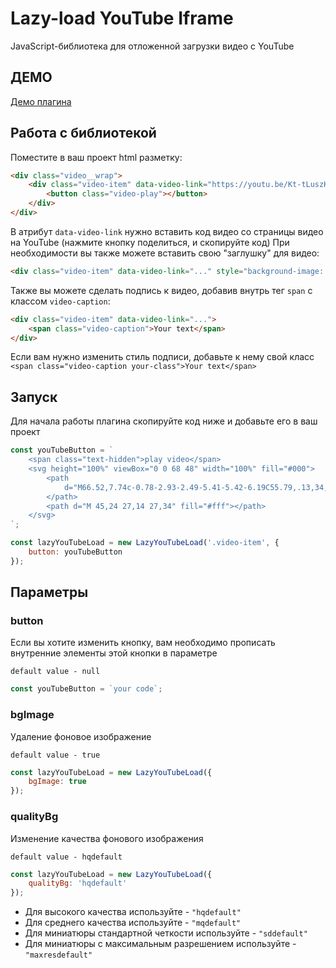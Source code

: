 # Lazy-load YouTube Iframe
JavaScript-библиотека для отложенной загрузки видео с YouTube


## ДЕМО
 [Демо плагина](https://emorozov.top/app/youtube-iframe/ )

## Работа с библиотекой
Поместите в ваш проект html разметку:
```html
<div class="video__wrap">
    <div class="video-item" data-video-link="https://youtu.be/Kt-tLuszKBA">
        <button class="video-play"></button>
    </div>
</div>
```
В атрибут `data-video-link` нужно вставить код видео со страницы видео на YouTube (нажмите кнопку поделиться, и скопируйте код)
При необходимости вы также можете вставить свою "заглушку" для видео:
```html 
<div class="video-item" data-video-link="..." style="background-image: url (img/intro.png);">
```

Также вы можете сделать подпись к видео, добавив внутрь тег `span` с классом `video-caption`:
```html 
<div class="video-item" data-video-link="...">
    <span class="video-caption">Your text</span>
</div>
```
Если вам нужно изменить стиль подписи, добавьте к нему свой класс `<span class="video-caption your-class">Your text</span>`

## Запуск
Для начала работы плагина скопируйте код ниже и добавьте его в ваш проект
```javascript
const youTubeButton = `
    <span class="text-hidden">play video</span>
    <svg height="100%" viewBox="0 0 68 48" width="100%" fill="#000">
        <path
            d="M66.52,7.74c-0.78-2.93-2.49-5.41-5.42-6.19C55.79,.13,34,0,34,0S12.21,.13,6.9,1.55 C3.97,2.33,2.27,4.81,1.48,7.74C0.06,13.05,0,24,0,24s0.06,10.95,1.48,16.26c0.78,2.93,2.49,5.41,5.42,6.19 C12.21,47.87,34,48,34,48s21.79-0.13,27.1-1.55c2.93-0.78,4.64-3.26,5.42-6.19C67.94,34.95,68,24,68,24S67.94,13.05,66.52,7.74z">
        </path>
        <path d="M 45,24 27,14 27,34" fill="#fff"></path>
    </svg>
`;

const lazyYouTubeLoad = new LazyYouTubeLoad('.video-item', {
    button: youTubeButton
});
```

## Параметры

### button

Если вы хотите изменить кнопку, вам необходимо прописать внутренние элементы этой кнопки в параметре

`default value - null`
```javascript
const youTubeButton = `your code`;
```

### bgImage

Удаление фоновое изображение

`default value - true`
```javascript
const lazyYouTubeLoad = new LazyYouTubeLoad({
    bgImage: true
});
```

### qualityBg

Изменение качества фонового изображения

`default value - hqdefault`
```javascript
const lazyYouTubeLoad = new LazyYouTubeLoad({
    qualityBg: 'hqdefault'
});
```
+ Для высокого качества используйте - `"hqdefault"`
+ Для среднего качества используйте - `"mqdefault"`
+ Для миниатюры стандартной четкости используйте - `"sddefault"`
+ Для миниатюры с максимальным разрешением используйте - `"maxresdefault"`
